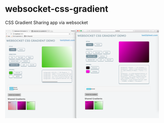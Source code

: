 # websocket-css-gradient
CSS Gradient Sharing app via websocket

![](screenshot/gradient_sharing.png)
